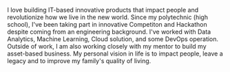 I love building IT-based innovative products that impact people and revolutionize how we live in the new world. Since my polytechnic (high school), I've been taking part in innovative Competiton and Hackathon despite coming from an engineering background. I've worked with Data Analytics, Machine Learning, Cloud solution, and some DevOps operation. Outside of work, I am also working closely with my mentor to build my asset-based business. My personal vision in life is to impact people, leave a legacy and to improve my family's quality of living.

<!---
AnthonyChew/AnthonyChew is a ✨ special ✨ repository because its `README.md` (this file) appears on your GitHub profile.
You can click the Preview link to take a look at your changes.
--->
